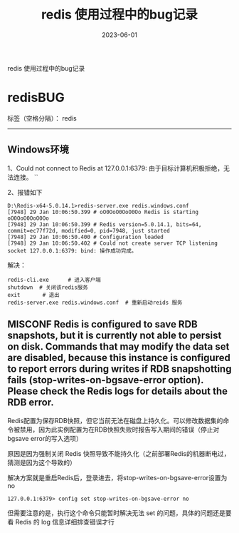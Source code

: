 ﻿---
title: redis 使用过程中的bug记录
icon: pen-to-square
date: 2023-06-01
lastUpdated: true
category:
  - redis

tag:
  - java
  - spring
  - springboot
  - redis

---

redis 使用过程中的bug记录
<!-- more -->

# redisBUG

标签（空格分隔）： redis

---

## Windows环境

1、Could not connect to Redis at 127.0.0.1:6379: 由于目标计算机积极拒绝，无法连接。
``


2、报错如下
```shell
D:\Redis-x64-5.0.14.1>redis-server.exe redis.windows.conf
[7948] 29 Jan 10:06:50.399 # oO0OoO0OoO0Oo Redis is starting oO0OoO0OoO0Oo
[7948] 29 Jan 10:06:50.399 # Redis version=5.0.14.1, bits=64, commit=ec77f72d, modified=0, pid=7948, just started
[7948] 29 Jan 10:06:50.400 # Configuration loaded
[7948] 29 Jan 10:06:50.402 # Could not create server TCP listening socket 127.0.0.1:6379: bind: 操作成功完成。
```
解决：
```shell
redis-cli.exe      # 进入客户端
shutdown  # 关闭该redis服务
exit       # 退出
redis-server.exe redis.windows.conf  # 重新启动reids 服务
```
## MISCONF Redis is configured to save RDB snapshots, but it is currently not able to persist on disk. Commands that may modify the data set are disabled, because this instance is configured to report errors during writes if RDB snapshotting fails (stop-writes-on-bgsave-error option). Please check the Redis logs for details about the RDB error.
Redis配置为保存RDB快照，但它当前无法在磁盘上持久化。可以修改数据集的命令被禁用，因为此实例配置为在RDB快照失败时报告写入期间的错误（停止对bgsave error的写入选项）

原因是因为强制关闭 Redis 快照导致不能持久化（之前部署Redis的机器断电过，猜测是因为这个导致的）

解决方案就是重启Redis后，登录进去，将stop-writes-on-bgsave-error设置为no

```shell
127.0.0.1:6379> config set stop-writes-on-bgsave-error no
```
但需要注意的是，执行这个命令只能暂时解决无法 set 的问题，具体的问题还是要看 Redis 的 log 信息详细排查错误才行